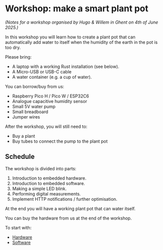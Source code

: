 # Workshop: make a smart plant pot

_(Notes for a workshop organised by Hugo & Willem in Ghent on 4th of June 2025.)_

In this workshop you will learn how to create a plant pot that can automatically add water to itself when the humidity of the earth in the pot is too dry.

Please bring:

- A laptop with a working Rust installation (see below).
- A Micro-USB or USB-C cable
- A water container (e.g. a cup of water).

You can borrow/buy from us:

- Raspberry Pico H / Pico W / ESP32C6 
- Analogue capacitive humidity sensor
- Small 5V water pump
- Small breadboard
- Jumper wires

After the workshop, you will still need to:

- Buy a plant
- Buy tubes to connect the pump to the plant pot

## Schedule


The workshop is divided into parts:

1. Introduction to embedded hardware.
2. Introduction to embedded software.
3. Making a simple LED blink.
4. Performing digital measurements.
5. Implement HTTP notifications / further optimisation.

At the end you will have a working plant pot that can water itself.

You can buy the hardware from us at the end of the workshop.

To start with:

- [Hardware](./HARDWARE.md)
- [Software](./SOFTWARE_DEV.md)